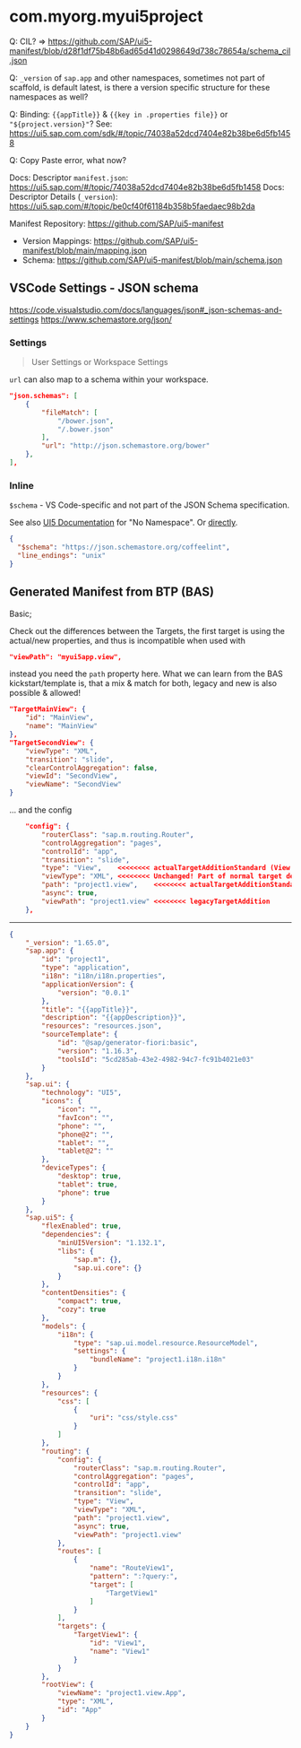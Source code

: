 # com.myorg.myui5project

Q: CIL? => https://github.com/SAP/ui5-manifest/blob/d28f1df75b48b6ad65d41d0298649d738c78654a/schema_cil.json

Q: `_version` of `sap.app` and other namespaces, sometimes not part of scaffold, is default latest, is there a version specific structure for these namespaces as well?

Q: Binding: `{{appTitle}}` & `{{key in .properties file}}` or `"${project.version}"`? See: https://ui5.sap.com.com/sdk/#/topic/74038a52dcd7404e82b38be6d5fb1458

Q: Copy Paste error, what now?

Docs: Descriptor `manifest.json`:  https://ui5.sap.com/#/topic/74038a52dcd7404e82b38be6d5fb1458
Docs: Descriptor Details (`_version`): https://ui5.sap.com/#/topic/be0cf40f61184b358b5faedaec98b2da

Manifest Repository: https://github.com/SAP/ui5-manifest
- Version Mappings: https://github.com/SAP/ui5-manifest/blob/main/mapping.json
- Schema: https://github.com/SAP/ui5-manifest/blob/main/schema.json

## VSCode Settings - JSON schema

https://code.visualstudio.com/docs/languages/json#_json-schemas-and-settings
https://www.schemastore.org/json/

### Settings
> User Settings or Workspace Settings

`url` can also map to a schema within your workspace.

```json
"json.schemas": [
    {
        "fileMatch": [
            "/bower.json",
            "/.bower.json"
        ],
        "url": "http://json.schemastore.org/bower"
    },
],
```

### Inline

`$schema` - VS Code-specific and not part of the JSON Schema specification.

See also [UI5 Documentation](https://ui5.sap.com/#/topic/be0cf40f61184b358b5faedaec98b2da) for "No Namespace". Or [directly](https://github.com/SAP/ui5-manifest/blob/c00f35ab0e4dabe03c8c83f47421a9055a67ff4c/schema.json#L12-L16).

```json
{
  "$schema": "https://json.schemastore.org/coffeelint",
  "line_endings": "unix"
}
```

## Generated Manifest from BTP (BAS) 

Basic;

Check out the differences between the Targets, the first target is using the actual/new properties, and thus is incompatible when used with
```json
"viewPath": "myui5app.view", 
```

instead you need the `path` property here. What we can learn from the BAS kickstart/template is, that a mix & match for both, legacy and new 
is also possible & allowed!

```json
"TargetMainView": {
	"id": "MainView",
	"name": "MainView"
},
"TargetSecondView": {
	"viewType": "XML",
	"transition": "slide",
	"clearControlAggregation": false,
	"viewId": "SecondView",
	"viewName": "SecondView"
}
```
... and the config

```json
	"config": {
		"routerClass": "sap.m.routing.Router",
		"controlAggregation": "pages",
		"controlId": "app",
		"transition": "slide",
		"type": "View",    <<<<<<<< actualTargetAdditionStandard (View or Component) |$defs►actualTargetAdditionStandardWithoutRequiredProp►properties►type
		"viewType": "XML", <<<<<<<< Unchanged! Part of normal target definition      |$defs►target►properties►viewType
		"path": "project1.view",    <<<<<<<< actualTargetAdditionStandard            |$defs►actualTargetAdditionStandardWithoutRequiredProp►properties►path
		"async": true,
		"viewPath": "project1.view" <<<<<<<< legacyTargetAddition                    |$defs►legacyTargetAddition►properties►viewPath
	},
```

---

```json
{
    "_version": "1.65.0",
    "sap.app": {
        "id": "project1",
        "type": "application",
        "i18n": "i18n/i18n.properties",
        "applicationVersion": {
            "version": "0.0.1"
        },
        "title": "{{appTitle}}",
        "description": "{{appDescription}}",
        "resources": "resources.json",
        "sourceTemplate": {
            "id": "@sap/generator-fiori:basic",
            "version": "1.16.3",
            "toolsId": "5cd285ab-43e2-4982-94c7-fc91b4021e03"
        }
    },
    "sap.ui": {
        "technology": "UI5",
        "icons": {
            "icon": "",
            "favIcon": "",
            "phone": "",
            "phone@2": "",
            "tablet": "",
            "tablet@2": ""
        },
        "deviceTypes": {
            "desktop": true,
            "tablet": true,
            "phone": true
        }
    },
    "sap.ui5": {
        "flexEnabled": true,
        "dependencies": {
            "minUI5Version": "1.132.1",
            "libs": {
                "sap.m": {},
                "sap.ui.core": {}
            }
        },
        "contentDensities": {
            "compact": true,
            "cozy": true
        },
        "models": {
            "i18n": {
                "type": "sap.ui.model.resource.ResourceModel",
                "settings": {
                    "bundleName": "project1.i18n.i18n"
                }
            }
        },
        "resources": {
            "css": [
                {
                    "uri": "css/style.css"
                }
            ]
        },
        "routing": {
            "config": {
                "routerClass": "sap.m.routing.Router",
                "controlAggregation": "pages",
                "controlId": "app",
                "transition": "slide",
                "type": "View",
                "viewType": "XML",
                "path": "project1.view",
                "async": true,
                "viewPath": "project1.view"
            },
            "routes": [
                {
                    "name": "RouteView1",
                    "pattern": ":?query:",
                    "target": [
                        "TargetView1"
                    ]
                }
            ],
            "targets": {
                "TargetView1": {
                    "id": "View1",
                    "name": "View1"
                }
            }
        },
        "rootView": {
            "viewName": "project1.view.App",
            "type": "XML",
            "id": "App"
        }
    }
}
```
